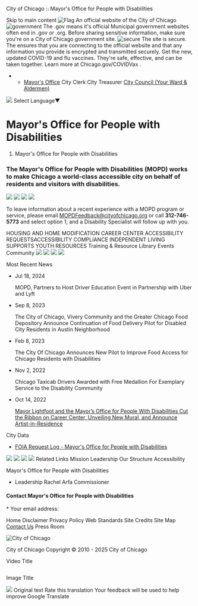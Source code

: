 City of Chicago :: Mayor's Office for People with Disabilities


Skip to main content
![Flag](https://www.chicago.gov/content/dam/city/cds/safari-pinned-tab.svg)
An official website of the City of Chicago
![government](https://www.chicago.gov/content/dam/city/cds/icon-dot-gov.svg)
The .gov means it's official
Municipal government websites often end in .gov or .org. Before sharing sensitive information, make sure you're on a City of Chicago government site.
![secure](https://www.chicago.gov/content/dam/city/cds/icon-https.svg)
The site is secure.
The
ensures that you are connecting to the official website and that any information you provide is encrypted and transmitted securely.
Get the new, updated COVID-19 and flu vaccines. They're safe, effective, and can be taken together. Learn more at
Chicago.gov/COVIDVax
.

* + [Mayor's Office](https://www.chicago.gov/city/en/depts/mayor.html)
    City Clerk
    City Treasurer
    [City Council (Your Ward & Aldermen)](https://www.chicago.gov/city/en/about/council.html)

![](https://www.google.com/images/cleardot.gif)
Select Language​▼


Mayor's Office for People with Disabilities
===========================================

1. Mayor's Office for People with Disabilities

### The Mayor's Office for People with Disabilities (MOPD) works to make Chicago a world-class accessible city on behalf of residents and visitors with disabilities.

![](https://www.chicago.gov/content/dam/city/cds/chicago-star.png)
![](https://www.chicago.gov/content/dam/city/cds/chicago-star.png)
![](https://www.chicago.gov/content/dam/city/cds/chicago-star.png)
![](https://www.chicago.gov/content/dam/city/cds/chicago-star.png)

To leave information about a recent experience with a MOPD program or service, please email
[MOPDFeedback@cityofchicago.org](mailto:MOPDFeedback@cityofchicago.org)
or call
**312-746-5773**
and select option 1, and a Disability Specialist will follow up with you.

HOUSING AND HOME MODIFICATION
CAREER CENTER
ACCESSIBILITY REQUESTS​
ACCESSIBILITY COMPLIANCE​
INDEPENDENT LIVING SUPPORTS​
YOUTH RESOURCES
Training & Resource Library
Events
Community
![](https://www.chicago.gov/content/dam/city/cds/chicago-star.png)
![](https://www.chicago.gov/content/dam/city/cds/chicago-star.png)
![](https://www.chicago.gov/content/dam/city/cds/chicago-star.png)
![](https://www.chicago.gov/content/dam/city/cds/chicago-star.png)

Most Recent News

* Jul 18, 2024

  MOPD, Partners to Host Driver Education Event in Partnership with Uber and Lyft
* Sep 8, 2023

  The City of Chicago, Vivery Community and the Greater Chicago Food Depository Announce Continuation of Food Delivery Pilot for Disabled City Residents in Austin Neighborhood
* Feb 8, 2023

  The City Of Chicago Announces New Pilot to Improve Food Access for Chicago Residents with Disabilities
* Nov 2, 2022

  Chicago Taxicab Drivers Awarded with Free Medallion For Exemplary Service to the Disability Community
* Oct 14, 2022

  [Mayor Lightfoot and the Mayor’s Office for People With Disabilities Cut the Ribbon on Career Center, Unveiling New Mural, and Announce Artist-in-Residence](https://www.chicago.gov/content/city/en/depts/mopd/provdrs/CareerCenter/news/2022/october/mayor-lightfoot-and-the-mayor-s-office-for-people-with-disabilit.html)

City Data

* [FOIA Request Log - Mayor's Office for People with Disabilities](https://www.chicago.gov/content/city/en/depts/mopd/dataset/foialog.html)

![](https://www.chicago.gov/content/dam/city/cds/chicago-star.png)
![](https://www.chicago.gov/content/dam/city/cds/chicago-star.png)
![](https://www.chicago.gov/content/dam/city/cds/chicago-star.png)
![](https://www.chicago.gov/content/dam/city/cds/chicago-star.png)
Related Links
Mission
Leadership
Our Structure
Accessibility

Mayor's Office for People with Disabilities

* Leadership
  Rachel Arfa
  Commissioner

#### Contact Mayor's Office for People with Disabilities

\* Your email address:


Home
Disclaimer
Privacy Policy
Web Standards
Site Credits
Site Map
[Contact Us](https://www.chicago.gov/city/en/general/contact.html)
Press Room

![City of Chicago](https://www.chicago.gov/content/dam/city/cds/city_seal_clr.png)

City of Chicago
Copyright © 2010 - 2025 City of Chicago





Video Title

![]()

Image Title


![](https://fonts.gstatic.com/s/i/productlogos/translate/v14/24px.svg)
Original text
Rate this translation
Your feedback will be used to help improve Google Translate